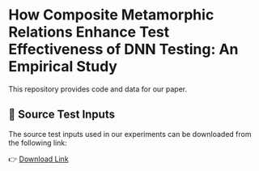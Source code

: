 # How Composite Metamorphic Relations Enhance Test Effectiveness of DNN Testing: An Empirical Study

This repository provides code and data for our paper.

## 📂 Source Test Inputs

The source test inputs used in our experiments can be downloaded from the following link:

👉 [Download Link](https://drive.google.com/drive/folders/1NuqC7TWKETkqgR4T_-GnOnTo1yzFQr7h?usp=drive_link)

